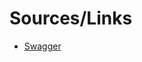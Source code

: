 # Sources/Links

- [Swagger](https://editor.swagger.io/?_ga=2.167275582.1269260608.1684138756-1372269009.1684138756)
